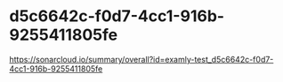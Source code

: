 # d5c6642c-f0d7-4cc1-916b-9255411805fe
https://sonarcloud.io/summary/overall?id=examly-test_d5c6642c-f0d7-4cc1-916b-9255411805fe

